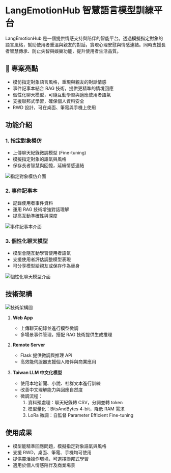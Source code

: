 # LangEmotionHub 智慧語言模型訓練平台

LangEmotionHub 是一個提供情感支持與陪伴的智能平台。透過模擬指定對象的語言風格，幫助使用者重溫與親友的對話，實現心理安慰與情感連結。同時支援長者智慧傳承、防止失智與娛樂功能，提升使用者生活品質。

## 🌟 專案亮點
- 模仿指定對象語言風格，重現與親友的對話情感
- 事件記事本結合 RAG 技術，提供更精準的情境回應
- 個性化聊天模型，可隨互動學習與適應使用者語氣
- 支援聯邦式學習，確保個人資料安全
- RWD 設計，可在桌面、筆電與手機上使用

## 功能介紹

### 1. 指定對象模仿
- 上傳聊天紀錄微調模型 (Fine-tuning)
- 模擬指定對象的語氣與風格
- 保存長者智慧與回憶，延續情感連結

![指定對象模仿介面](images/mimic_interface.png)

### 2. 事件記事本
- 記錄使用者事件資料
- 運用 RAG 技術增強對話理解
- 提高互動準確性與深度

![事件記事本介面](images/event_notebook.png)

### 3. 個性化聊天模型
- 模型會隨互動學習使用者語氣
- 支援使用者評估調整模型表現
- 可分享模型給親友或保存作為替身

![個性化聊天模型介面](images/personal_chat_model.png)

## 技術架構

![技術架構圖](images/architecture.png)

1. **Web App**
   - 上傳聊天紀錄並進行模型微調
   - 多場景事件管理，搭配 RAG 技術提供生成推理

2. **Remote Server**
   - Flask 提供微調與推理 API
   - 高效能伺服器支援個人陪伴與商業應用

3. **Taiwan LLM 中文化模型**
   - 使用本地新聞、小說、社群文本進行訓練
   - 改善中文理解能力與回應自然度
   - 微調流程：
     1. 資料預處理：聊天紀錄轉 CSV，分詞並轉 token
     2. 模型量化：BitsAndBytes 4-bit，降低 RAM 需求
     3. LoRa 微調：自監督 Parameter Efficient Fine-tuning

## 使用成果
- 模型能精準回應問題，模擬指定對象語氣與風格
- 支援 RWD，桌面、筆電、手機均可使用
- 提供靈活操作環境，可選擇聯邦式學習
- 適用於個人情感陪伴及商業場景
